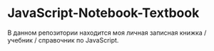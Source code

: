# JavaScript-Notebook-Textbook
В данном репозитории находится моя личная записная книжка / учебник / справочник по JavaScript.
